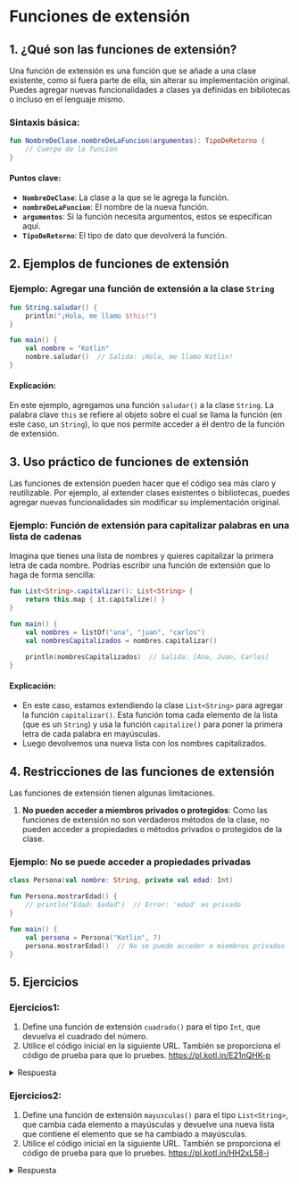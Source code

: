 # Funciones de extensión

## **1. ¿Qué son las funciones de extensión?**
Una función de extensión es una función que se añade a una clase existente, como si fuera parte de ella, sin alterar su implementación original. Puedes agregar nuevas funcionalidades a clases ya definidas en bibliotecas o incluso en el lenguaje mismo.

### **Sintaxis básica:**
```kotlin
fun NombreDeClase.nombreDeLaFuncion(argumentos): TipoDeRetorno {
    // Cuerpo de la función
}
```
#### **Puntos clave:**
- **`NombreDeClase`**: La clase a la que se le agrega la función.
- **`nombreDeLaFuncion`**: El nombre de la nueva función.
- **`argumentos`**: Si la función necesita argumentos, estos se especifican aquí.
- **`TipoDeRetorno`**: El tipo de dato que devolverá la función.

## **2. Ejemplos de funciones de extensión**

### **Ejemplo: Agregar una función de extensión a la clase `String`**
```kotlin
fun String.saludar() {
    println("¡Hola, me llamo $this!")
}

fun main() {
    val nombre = "Kotlin"
    nombre.saludar()  // Salida: ¡Hola, me llamo Kotlin!
}
```
#### **Explicación:**
En este ejemplo, agregamos una función `saludar()` a la clase `String`. La palabra clave `this` se refiere al objeto sobre el cual se llama la función (en este caso, un `String`), lo que nos permite acceder a él dentro de la función de extensión.

## **3. Uso práctico de funciones de extensión**

Las funciones de extensión pueden hacer que el código sea más claro y reutilizable. Por ejemplo, al extender clases existentes o bibliotecas, puedes agregar nuevas funcionalidades sin modificar su implementación original.

### **Ejemplo: Función de extensión para capitalizar palabras en una lista de cadenas**
Imagina que tienes una lista de nombres y quieres capitalizar la primera letra de cada nombre. Podrías escribir una función de extensión que lo haga de forma sencilla:
```kotlin
fun List<String>.capitalizar(): List<String> {
    return this.map { it.capitalize() }
}

fun main() {
    val nombres = listOf("ana", "juan", "carlos")
    val nombresCapitalizados = nombres.capitalizar()
    
    println(nombresCapitalizados)  // Salida: [Ana, Juan, Carlos]
}
```
#### **Explicación:**
- En este caso, estamos extendiendo la clase `List<String>` para agregar la función `capitalizar()`. Esta función toma cada elemento de la lista (que es un `String`) y usa la función `capitalize()` para poner la primera letra de cada palabra en mayúsculas.
- Luego devolvemos una nueva lista con los nombres capitalizados.

## **4. Restricciones de las funciones de extensión**

Las funciones de extensión tienen algunas limitaciones.

1. **No pueden acceder a miembros privados o protegidos**:
   Como las funciones de extensión no son verdaderos métodos de la clase, no pueden acceder a propiedades o métodos privados o protegidos de la clase.

### **Ejemplo: No se puede acceder a propiedades privadas**
```kotlin
class Persona(val nombre: String, private val edad: Int)

fun Persona.mostrarEdad() {
    // println("Edad: $edad")  // Error: 'edad' es privado
}

fun main() {
    val persona = Persona("Kotlin", 7)
    persona.mostrarEdad()  // No se puede acceder a miembros privados
}
```

## **5. Ejercicios**

### Ejercicios1:
1. Define una función de extensión `cuadrado()` para el tipo `Int`, que devuelva el cuadrado del número.
2. Utilice el código inicial en la siguiente URL. También se proporciona el código de prueba para que lo pruebes.
   https://pl.kotl.in/E21nQHK-p

<details>
  <summary>Respuesta</summary>
  
  ```kotlin
  // Definición de la función de extensión 'cuadrado' para el tipo Int
  fun Int.cuadrado(): Int {
      return this * this
  }

  // Ejemplo de uso
  fun main() {
      val numero = 5
      println("El cuadrado de $numero es: ${numero.cuadrado()}")
  }
  ```
  **Explicación:**
  - **Funciones de extensión:** En Kotlin, podemos agregar nuevas funciones a tipos ya existentes sin modificar su código fuente. Esto se logra mediante **funciones de extensión**.
  - **`this`:** Dentro de una función de extensión, `this` hace referencia al objeto que invocó la función. En este caso, `this` se refiere al número de tipo `Int` que está invocando `cuadrado()`.
  - **Función `cuadrado`:** Esta función simplemente devuelve el resultado de multiplicar el número por sí mismo, es decir, su cuadrado.

</details>

### Ejercicios2:
1. Define una función de extensión `mayusculas()` para el tipo `List<String>`, que cambia cada elemento a mayúsculas y devuelve una nueva lista que contiene el elemento que se ha cambiado a mayúsculas.
2. Utilice el código inicial en la siguiente URL. También se proporciona el código de prueba para que lo pruebes.
   https://pl.kotl.in/HH2xL58-i

<details>
  <summary>Respuesta</summary>
  
  ```kotlin
  // TODO: Define la función de extensión 'mayusculas' para el tipo List<String>
  fun List<String>.mayusculas(): List<String> {
      return this.map { it.uppercase() }
  }

  // Código de prueba
  fun main() {
      val nombres = listOf("ana", "juan", "carlos")
      val nombresEnMayusculas = nombres.mayusculas()
    
      println(nombresEnMayusculas)  // Salida: [ANA, JUAN, CARLOS]
  }
  ```
  **Explicación:**
  - **Función de extensión**: La función `mayusculas` es una **función de extensión** definida para el tipo `List<String>`. En Kotlin, las funciones de extensión permiten añadir nuevas funciones a tipos existentes (como listas) sin modificar su código original.
  - **Parámetros y retorno**: Esta función no recibe parámetros adicionales, pero trabaja sobre una lista de `String`. Devuelve una nueva lista donde cada cadena ha sido convertida a mayúsculas.
  - **`this`**: Dentro de una función de extensión, **`this`** se refiere a la instancia de la clase que está invocando la función. En este caso, `this` hace referencia a la lista sobre la cual se llama `mayusculas()`. En la implementación, estamos usando `this.map` para operar sobre cada elemento de la lista.
  - **`this.map`**: El método `map` es una función estándar que recorre todos los elementos de una colección (en este caso, la lista) y aplica la operación indicada a cada uno. En este caso, aplica `it.uppercase()`, que convierte cada cadena (`it`) a mayúsculas.

</details>
